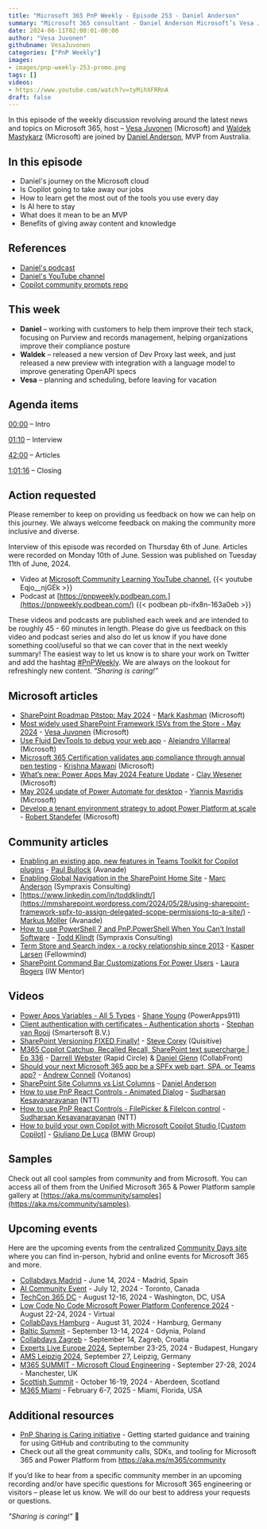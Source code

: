 ```yaml
---
title: "Microsoft 365 PnP Weekly - Episode 253 - Daniel Anderson"
summary: "Microsoft 365 consultant - Daniel Anderson Microsoft’s Vesa Juvonen and Waldek Mastykarz in a discussion on his career path and community involvement."
date: 2024-06-11T02:00:01-00:00
author: "Vesa Juvonen"
githubname: VesaJuvonen
categories: ["PnP Weekly"]
images:
- images/pnp-weekly-253-promo.png
tags: []
videos:
- https://www.youtube.com/watch?v=tyMihXFRRnA
draft: false
---
```


In this episode of the weekly discussion revolving around the latest news and topics on Microsoft 365, host – [Vesa Juvonen](http://twitter.com/vesajuvonen) (Microsoft) and [Waldek Mastykarz](http://twitter.com/waldekm) (Microsoft) are joined by [Daniel Anderson](https://twitter.com/), MVP from Australia.

## In this episode

- Daniel's journey on the Microsoft cloud
- Is Copilot going to take away our jobs
- How to learn get the most out of the tools you use every day
- Is AI here to stay
- What does it mean to be an MVP
- Benefits of giving away content and knowledge

## References

- [Daniel's podcast](https://podcasts.apple.com/us/podcast/the-copilot-studio-podcast/id1578042119)
- [Daniel's YouTube channel](https://www.youtube.com/channel/UCsYYpxfrYrZaKwFPGM7shtQ)
- [Copilot community prompts repo](https://github.com/pnp/copilot-prompts)

## This week

- **Daniel** – working with customers to help them improve their tech stack, focusing on Purview and records management, helping organizations improve their compliance posture
- **Waldek** – released a new version of Dev Proxy last week, and just released a new preview with integration with a language model to improve generating OpenAPI specs
- **Vesa** – planning and scheduling, before leaving for vacation

## Agenda items

[00:00](https://www.youtube.com/watch?v=tyMihXFRRnA&t=0s) – Intro

[01:10](https://www.youtube.com/watch?v=tyMihXFRRnA&t=70s) – Interview

[42:00](https://www.youtube.com/watch?v=tyMihXFRRnA&t=2520s) – Articles

[1:01:16](https://www.youtube.com/watch?v=tyMihXFRRnA&t=3676s) – Closing

## Action requested

Please remember to keep on providing us feedback on how we can help on this journey. We always welcome feedback on making the community more inclusive and diverse.

Interview of this episode was recorded on Thursday 6th of June. Articles were recorded on Monday 10th of June. Session was published on Tuesday 11th of June, 2024.

*   Video at [Microsoft Community Learning YouTube channel.](https://aka.ms/community/youtube)
    {{< youtube Eqjo__njGEk >}}
*   Podcast at [https://pnpweekly.podbean.com.](https://pnpweekly.podbean.com/)
    {{< podbean pb-ifx8n-163a0eb >}}

These videos and podcasts are published each week and are intended to be roughly 45 - 60 minutes in length.  Please do give us feedback on this video and podcast series and also do let us know if you have done something cool/useful so that we can cover that in the next weekly summary! The easiest way to let us know is to share your work on Twitter and add the hashtag [#PnPWeekly](https://twitter.com/search?q=%23pnpweekly). We are always on the lookout for refreshingly new content. “_Sharing is caring!”_ 

## Microsoft articles

* [SharePoint Roadmap Pitstop: May 2024](https://techcommunity.microsoft.com/t5/microsoft-sharepoint-blog/sharepoint-roadmap-pitstop-may-2024/ba-p/4158987) - [Mark Kashman](https://www.linkedin.com/in/mark-kashman/) (Microsoft)
* [Most widely used SharePoint Framework ISVs from the Store - May 2024](https://techcommunity.microsoft.com/t5/microsoft-sharepoint-blog/most-widely-used-sharepoint-framework-isvs-from-the-store-may/ba-p/4163933) - [Vesa Juvonen](https://www.linkedin.com/in/vesajuvonen/) (Microsoft)
* [Use Fluid DevTools to debug your web app](https://devblogs.microsoft.com/microsoft365dev/use-fluid-devtools-to-debug-your-web-app/) - [Alejandro Villarreal](https://www.linkedin.com/in/alexvy86/) (Microsoft)
* [Microsoft 365 Certification validates app compliance through annual pen testing](https://devblogs.microsoft.com/microsoft365dev/microsoft-365-certification-validates-app-compliance-through-annual-pen-testing/) - [Krishna Mawani](https://www.linkedin.com/in/krishnamawani/) (Microsoft)
* [What’s new: Power Apps May 2024 Feature Update](https://powerapps.microsoft.com/en-us/blog/whats-new-power-apps-may-2024-feature-update/) - [Clay Wesener](https://www.linkedin.com/in/claywesener/) (Microsoft)
* [May 2024 update of Power Automate for desktop](https://powerautomate.microsoft.com/en-us/blog/may-2024-update-of-power-automate-for-desktop/) - [Yiannis Mavridis](https://www.linkedin.com/in/yiannis-mavridis-234227227/) (Microsoft)
* [Develop a tenant environment strategy to adopt Power Platform at scale](https://powerapps.microsoft.com/en-us/blog/develop-a-tenant-environment-strategy-t/) - [Robert Standefer](https://www.linkedin.com/in/rstandefer/) (Microsoft)

## Community articles

* [Enabling an existing app, new features in Teams Toolkit for Copilot plugins](https://pkbullock.com/blog/2024/exploring-new-features-when-enabling-the-teams-toolkit-with-copilot-plugin) - [Paul Bullock](https://www.linkedin.com/in/pkbullock/) (Avanade)
* [Enabling Global Navigation in the SharePoint Home Site](https://sympmarc.com/2024/06/05/enabling-global-navigation-in-the-sharepoint-home-site/) - [Marc Anderson](https://www.linkedin.com/in/marcanderson/) (Sympraxis Consulting)
* [https://www.linkedin.com/in/toddklindt/](https://mmsharepoint.wordpress.com/2024/05/28/using-sharepoint-framework-spfx-to-assign-delegated-scope-permissions-to-a-site/) - [Markus Möller](https://www.linkedin.com/in/markus-moeller-25b72821/) (Avanade)
* [How to use PowerShell 7 and PnP.PowerShell When You Can’t Install Software](https://www.toddklindt.com/blog/Lists/Posts/Post.aspx?List=56f96349%2D3bb6%2D4087%2D94f4%2D7f95ff4ca81f&ID=901&Web=48e6fdd1%2D17db%2D4543%2Db2f9%2D6fc7185484fc) - [Todd Klindt](https://www.linkedin.com/in/toddklindt/) (Sympraxis Consulting)
* [Term Store and Search index - a rocky relationship since 2013](https://www.m365thinking.com/post/term-store-and-search-index-a-rocky-relationship-since-2013) - [Kasper Larsen](https://www.linkedin.com/in/kasperbolarsen/) (Fellowmind)
* [SharePoint Command Bar Customizations For Power Users](https://wonderlaura.com/2024/06/05/sharepoint-command-bar-customization/) - [Laura Rogers](https://www.linkedin.com/in/sharepointguru/) (IW Mentor)

## Videos

* [Power Apps Variables - All 5 Types](https://www.youtube.com/watch?v=AfuG4mLPaJw) - [Shane Young](https://www.linkedin.com/in/cincyshane/) (PowerApps911)
* [Client authentication with certificates - Authentication shorts](https://www.youtube.com/watch?v=NFeufptAoZE) - [Stephan van Rooij](https://www.linkedin.com/in/stephanvanrooij/) (Smartersoft B.V.)
* [SharePoint Versioning FIXED Finally!](https://www.youtube.com/watch?v=FGcKOO1q14E) - [Steve Corey](https://www.linkedin.com/in/stevecorey365/) (Quisitive)
* [M365 Copilot Catchup, Recalled Recall, SharePoint text supercharge | Ep 336](https://www.youtube.com/watch?v=x4qf61qUpzk) - [Darrell Webster](https://www.linkedin.com/in/darrellwebster/) (Rapid Circle) & [Daniel Glenn](https://www.linkedin.com/in/danielglenn/) (CollabFront)
* [Should your next Microsoft 365 app be a SPFx web part, SPA, or Teams app?](https://www.youtube.com/watch?v=CdlFs7CITyE) - [Andrew Connell](https://www.linkedin.com/in/andrewconnell/) (Voitanos)
* [SharePoint Site Columns vs List Columns](https://www.youtube.com/watch?v=leiUM5bkuGI) - [Daniel Anderson](https://www.linkedin.com/in/danielando/)
* [How to use PnP React Controls - Animated Dialog](https://www.youtube.com/watch?v=wYSIsncFraA) - [Sudharsan Kesavanarayanan](https://www.linkedin.com/in/sudharsan-kesavanarayanan-75b2bbb/) (NTT)
* [How to use PnP React Controls - FilePicker & FileIcon control](https://www.youtube.com/watch?v=QBDm7-FVK7A) - [Sudharsan Kesavanarayanan](https://www.linkedin.com/in/sudharsan-kesavanarayanan-75b2bbb/) (NTT)
* [How to build your own Copilot with Microsoft Copilot Studio [Custom Copilot]](https://www.youtube.com/watch?v=JjM9mck8Wds) - [Giuliano De Luca](https://www.linkedin.com/in/delucagiuliano/) (BMW Group)


## Samples

Check out all cool samples from community and from Microsoft. You can access all of them from the Unified Microsoft 365 & Power Platform sample gallery at [https://aka.ms/community/samples](https://aka.ms/community/samples). 

## Upcoming events

Here are the upcoming events from the centralized [Community Days site](https://communitydays.org/events?when=upcoming) where you can find in-person, hybrid and online events for Microsoft 365 and more.

* [Collabdays Madrid](https://www.communitydays.org/event/2024-06-14/collabdays-madrid-2024) - June 14, 2024 - Madrid, Spain
* [AI Community Event](https://www.communitydays.org/event/2024-07-12/ai-community-event-toronto-2024) - July 12, 2024 - Toronto, Canada
* [TechCon 365 DC](https://www.communitydays.org/event/2024-08-12/techcon365-dc) - August 12-16, 2024 - Washington, DC, USA
* [Low Code No Code Microsoft Power Platform Conference 2024](https://www.communitydays.org/event/2024-08-22/low-code-no-code-microsoft-power-platform-conference-2024) - August 22-24, 2024 - Virtual
* [CollabDays Hamburg](https://www.communitydays.org/event/2024-08-31/collabdays-hamburg-2024) - August 31, 2024 - Hamburg, Germany
* [Baltic Summit](https://www.communitydays.org/event/2024-09-13/baltic-summit-2024) - September 13-14, 2024 - Gdynia, Poland
* [Collabdays Zagreb](https://www.communitydays.org/event/2024-09-14/collabdays-2024-zagreb) - September 14, Zagreb, Croatia
* [Experts Live Europe 2024](https://www.communitydays.org/event/2024-09-23/experts-live-europe-2024), September 23-25, 2024 - Budapest, Hungary
* [AMS Leipzig 2024](https://www.communitydays.org/event/2024-09-27/ams-leipzig-2024), September 27, Leipzig, Germany
* [M365 SUMMIT - Microsoft Cloud Engineering](https://www.communitydays.org/event/2024-09-27/m365-summit-microsoft-cloud-engineering) - September 27-28, 2024 - Manchester, UK
* [Scottish Summit](https://www.communitydays.org/event/2024-10-16/scottish-summit-2024) - October 16-19, 2024 - Aberdeen, Scotland
* [M365 Miami](https://www.communitydays.org/event/2025-02-06/m365-miami) - February 6-7, 2025 - Miami, Florida, USA

## Additional resources

* [PnP Sharing is Caring initiative](https://aka.ms/sharing-is-caring) - Getting started guidance and training for using GitHub and contributing to the community
* Check out all the great community calls, SDKs, and tooling for Microsoft 365 and Power Platform from <https://aka.ms/m365/community>

If you’d like to hear from a specific community member in an upcoming recording and/or have specific questions for Microsoft 365 engineering or visitors – please let us know. We will do our best to address your requests or questions.

_"Sharing is caring!"_ 🧡